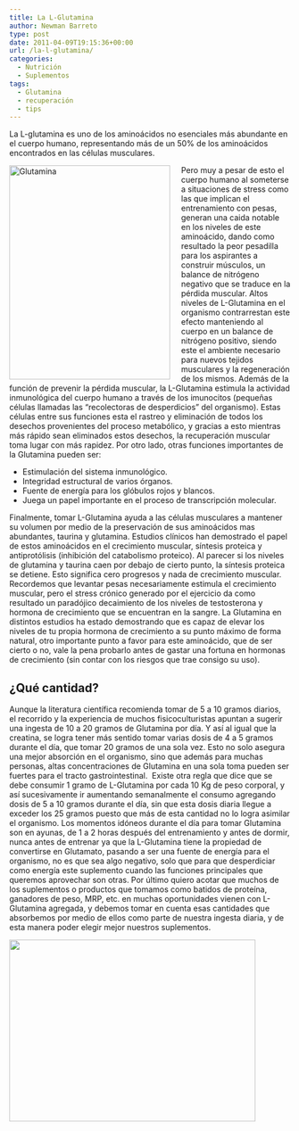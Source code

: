 ```yaml
---
title: La L-Glutamina
author: Newman Barreto
type: post
date: 2011-04-09T19:15:36+00:00
url: /la-l-glutamina/
categories:
  - Nutrición
  - Suplementos
tags:
  - Glutamina
  - recuperación
  - tips
---
```

<span class="main-paragraph">La L-glutamina es uno de los aminoácidos no esenciales más abundante en el cuerpo humano, representando más de un 50% de los aminoácidos encontrados en las células musculares.</span>

<img class="alignleft size-full wp-image-52" style="margin-right: 20px; float: left;" title="glutamina" src="http://www.fisicones.com/wp-content/uploads/2011/04/glutamina.jpg" alt="Glutamina" width="288" height="384" />Pero muy a pesar de esto el cuerpo humano al someterse a situaciones de stress como las que implican el entrenamiento con pesas, generan una caida notable en los niveles de este aminoácido, dando como resultado la peor pesadilla para los aspirantes a construir músculos, un balance de nitrógeno negativo que se traduce en la pérdida muscular. Altos niveles de L-Glutamina en el organismo contrarrestan este efecto manteniendo al cuerpo en un balance de nitrógeno positivo, siendo este el ambiente necesario para nuevos tejidos musculares y la regeneración de los mismos. Además de la función de prevenir la pérdida muscular, la L-Glutamina estimula la actividad inmunológica del cuerpo humano a través de los imunocitos (pequeñas células llamadas las &#8220;recolectoras de desperdicios&#8221; del organismo). Estas células entre sus funciones esta el rastreo y eliminación de todos los desechos provenientes del proceso metabólico, y gracias a esto mientras más rápido sean eliminados estos desechos, la recuperación muscular toma lugar con más rapidez. Por otro lado, otras funciones importantes de la Glutamina pueden ser:

  * Estimulación del sistema inmunológico.
  * Integridad estructural de varios órganos.
  * Fuente de energía para los glóbulos rojos y blancos.
  * Juega un papel importante en el proceso de transcripción molecular.

Finalmente, tomar L-Glutamina ayuda a las células musculares a mantener su volumen por medio de la preservación de sus aminoácidos mas abundantes, taurina y glutamina. Estudios clínicos han demostrado el papel de estos aminoácidos en el crecimiento muscular, síntesis proteica y antiprotólisis (inhibición del catabolismo proteico). Al parecer si los niveles de glutamina y taurina caen por debajo de cierto punto, la síntesis proteica se detiene. Esto significa cero progresos y nada de crecimiento muscular. Recordemos que levantar pesas necesariamente estimula el crecimiento muscular, pero el stress crónico generado por el ejercicio da como resultado un paradójico decaimiento de los niveles de testosterona y hormona de crecimiento que se encuentran en la sangre. La Glutamina en distintos estudios ha estado demostrando que es capaz de elevar los niveles de tu propia hormona de crecimiento a su punto máximo de forma natural, otro importante punto a favor para este aminoácido, que de ser cierto o no, vale la pena probarlo antes de gastar una fortuna en hormonas de crecimiento (sin contar con los riesgos que trae consigo su uso).

## ¿Qué cantidad?

Aunque la literatura científica recomienda tomar de 5 a 10 gramos diarios,  el recorrido y la experiencia de muchos fisicoculturistas apuntan a sugerir una ingesta de 10 a 20 gramos de Glutamina por día. Y así al igual que la creatina, se logra tener más sentido tomar varias dosis de 4 a 5 gramos durante el día, que tomar 20 gramos de una sola vez. Esto no solo asegura una mejor absorción en el organismo, sino que además para muchas personas, altas concentraciones de Glutamina en una sola toma pueden ser fuertes para el tracto gastrointestinal.  Existe otra regla que dice que se debe consumir 1 gramo de L-Glutamina por cada 10 Kg de peso corporal, y así sucesivamente ir aumentando semanalmente el consumo agregando dosis de 5 a 10 gramos durante el día, sin que esta dosis diaria llegue a exceder los 25 gramos puesto que más de esta cantidad no lo logra asimilar el organismo. Los momentos idóneos durante el día para tomar Glutamina son en ayunas, de 1 a 2 horas después del entrenamiento y antes de dormir, nunca antes de entrenar ya que la L-Glutamina tiene la propiedad de convertirse en Glutamato, pasando a ser una fuente de energía para el organismo, no es que sea algo negativo, solo que para que desperdiciar como energía este suplemento cuando las funciones principales que queremos aprovechar son otras. Por último quiero acotar que muchos de los suplementos o productos que tomamos como batidos de proteína, ganadores de peso, MRP, etc. en muchas oportunidades vienen con L-Glutamina agregada, y debemos tomar en cuenta esas cantidades que absorbemos por medio de ellos como parte de nuestra ingesta diaria, y de esta manera poder elegir mejor nuestros suplementos.


<img class=" size-full wp-image-298  aligncenter" title="glutamine-label-1kg" src="http://www.fisicones.com/wp-content/uploads/2011/04/glutamine-label-1kg.jpg" alt="" width="441" height="326" />
